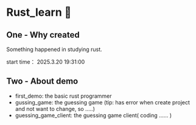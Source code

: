 # Rust_learn  📖

## One - Why created
 
Something happened in studying rust.

start time： 2025.3.20 19:31:00

## Two  -  About demo
   - first_demo: the basic rust programmer
   - gussing_game: the guessing game (tip: has error when create project and not want to change, so .....)
   - guessing_game_client: the guessing game client( coding ...... )